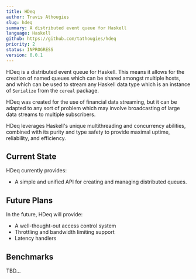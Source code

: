 ```yaml
---
title: HDeq
author: Travis Athougies
slug: hdeq
summary: A distributed event queue for Haskell
language: Haskell
github: https://github.com/tathougies/hdeq
priority: 2
status: INPROGRESS
version: 0.0.1
---
```


HDeq is a distributed event queue for Haskell. This means it allows for the creation of named queues
which can be shared amongst multiple hosts, and which can be used to stream any Haskell data type
which is an instance of `Serialize` from the `cereal` package.

HDeq was created for the use of financial data streaming, but it can be adapted to any sort of
problem which may involve broadcasting of large data streams to multiple subscribers.

HDeq leverages Haskell's unique multithreading and concurrency abilities, combined with its purity
and type safety to provide maximal uptime, reliability, and efficiency.

Current State
-------------

HDeq currently provides:

 * A simple and unified API for creating and managing distributed queues.

Future Plans
------------

In the future, HDeq will provide:

 * A well-thought-out access control system
 * Throttling and bandwidth limiting support
 * Latency handlers

Benchmarks
-----------

TBD...
